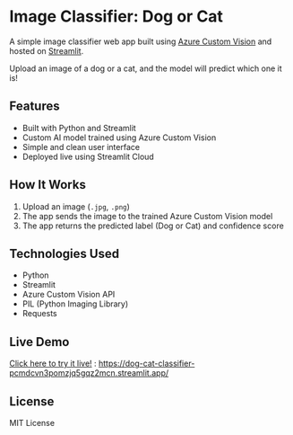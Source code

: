 # Image Classifier: Dog or Cat

A simple image classifier web app built using [Azure Custom Vision]([url](https://azure.microsoft.com/en-us/services/cognitive-services/custom-vision-service/)) and hosted on [Streamlit]([url](https://streamlit.io/)).  

Upload an image of a dog or a cat, and the model will predict which one it is!

## Features
- Built with Python and Streamlit
- Custom AI model trained using Azure Custom Vision
- Simple and clean user interface
- Deployed live using Streamlit Cloud

## How It Works
1. Upload an image (`.jpg`, `.png`)
2. The app sends the image to the trained Azure Custom Vision model
3. The app returns the predicted label (Dog or Cat) and confidence score

## Technologies Used
- Python
- Streamlit
- Azure Custom Vision API
- PIL (Python Imaging Library)
- Requests

## Live Demo
[Click here to try it live!]([url](https://dog-cat-classifier-pcmdcvn3pomzjq5gqz2mcn.streamlit.app/)) : https://dog-cat-classifier-pcmdcvn3pomzjq5gqz2mcn.streamlit.app/

## License
MIT License
